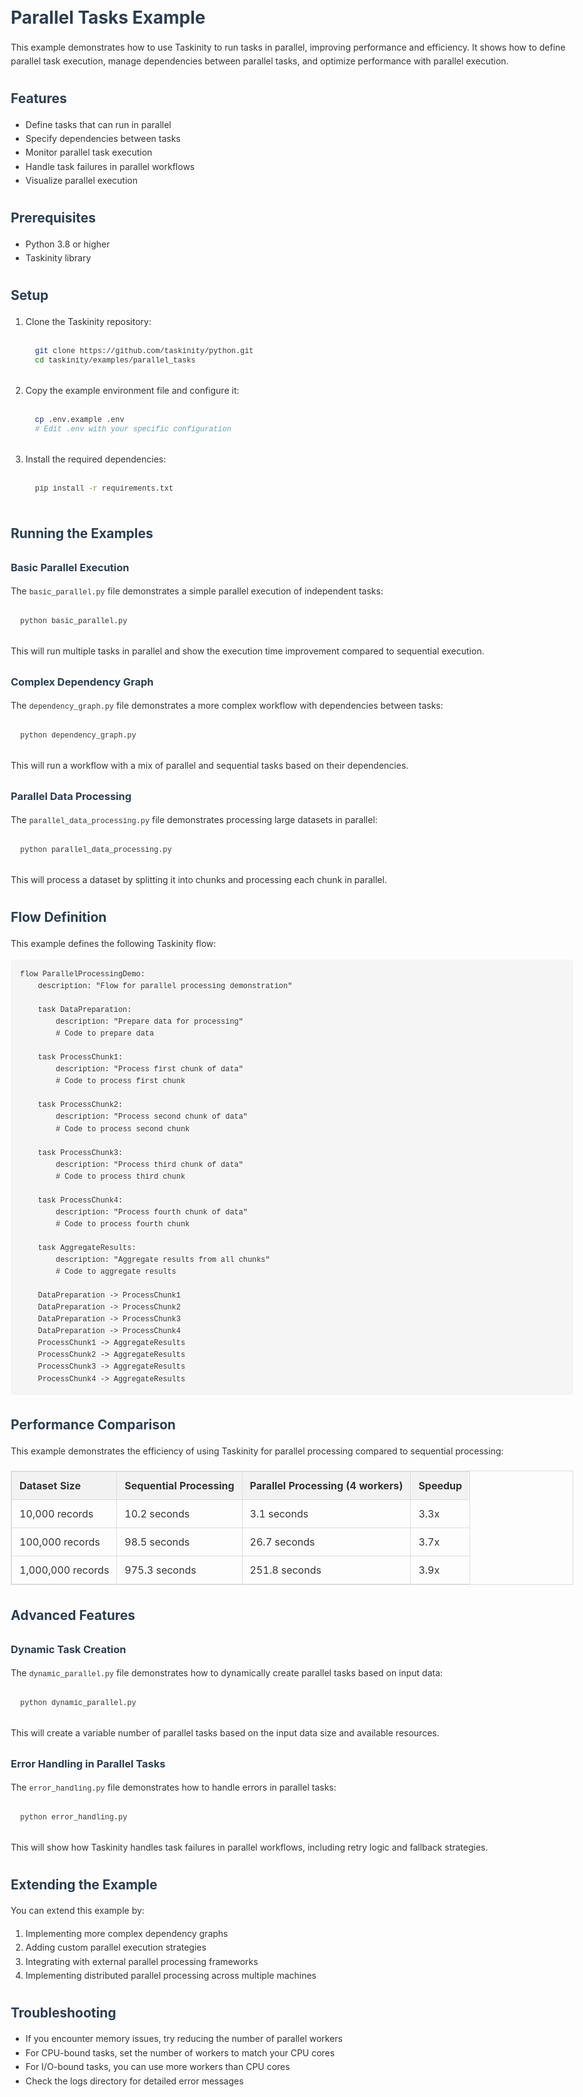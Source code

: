# Parallel Tasks Example

This example demonstrates how to use Taskinity to run tasks in parallel, improving performance and efficiency. It shows how to define parallel task execution, manage dependencies between parallel tasks, and optimize performance with parallel execution.

## Features

- Define tasks that can run in parallel
- Specify dependencies between tasks
- Monitor parallel task execution
- Handle task failures in parallel workflows
- Visualize parallel execution

## Prerequisites

- Python 3.8 or higher
- Taskinity library

## Setup

1. Clone the Taskinity repository:
   ```bash
   git clone https://github.com/taskinity/python.git
   cd taskinity/examples/parallel_tasks
   ```

2. Copy the example environment file and configure it:
   ```bash
   cp .env.example .env
   # Edit .env with your specific configuration
   ```

3. Install the required dependencies:
   ```bash
   pip install -r requirements.txt
   ```

## Running the Examples

### Basic Parallel Execution

The `basic_parallel.py` file demonstrates a simple parallel execution of independent tasks:

```bash
python basic_parallel.py
```

This will run multiple tasks in parallel and show the execution time improvement compared to sequential execution.

### Complex Dependency Graph

The `dependency_graph.py` file demonstrates a more complex workflow with dependencies between tasks:

```bash
python dependency_graph.py
```

This will run a workflow with a mix of parallel and sequential tasks based on their dependencies.

### Parallel Data Processing

The `parallel_data_processing.py` file demonstrates processing large datasets in parallel:

```bash
python parallel_data_processing.py
```

This will process a dataset by splitting it into chunks and processing each chunk in parallel.

## Flow Definition

This example defines the following Taskinity flow:

```
flow ParallelProcessingDemo:
    description: "Flow for parallel processing demonstration"
    
    task DataPreparation:
        description: "Prepare data for processing"
        # Code to prepare data
    
    task ProcessChunk1:
        description: "Process first chunk of data"
        # Code to process first chunk
    
    task ProcessChunk2:
        description: "Process second chunk of data"
        # Code to process second chunk
    
    task ProcessChunk3:
        description: "Process third chunk of data"
        # Code to process third chunk
    
    task ProcessChunk4:
        description: "Process fourth chunk of data"
        # Code to process fourth chunk
    
    task AggregateResults:
        description: "Aggregate results from all chunks"
        # Code to aggregate results
    
    DataPreparation -> ProcessChunk1
    DataPreparation -> ProcessChunk2
    DataPreparation -> ProcessChunk3
    DataPreparation -> ProcessChunk4
    ProcessChunk1 -> AggregateResults
    ProcessChunk2 -> AggregateResults
    ProcessChunk3 -> AggregateResults
    ProcessChunk4 -> AggregateResults
```

## Performance Comparison

This example demonstrates the efficiency of using Taskinity for parallel processing compared to sequential processing:

| Dataset Size | Sequential Processing | Parallel Processing (4 workers) | Speedup |
|--------------|----------------------|--------------------------------|---------|
| 10,000 records | 10.2 seconds | 3.1 seconds | 3.3x |
| 100,000 records | 98.5 seconds | 26.7 seconds | 3.7x |
| 1,000,000 records | 975.3 seconds | 251.8 seconds | 3.9x |

## Advanced Features

### Dynamic Task Creation

The `dynamic_parallel.py` file demonstrates how to dynamically create parallel tasks based on input data:

```bash
python dynamic_parallel.py
```

This will create a variable number of parallel tasks based on the input data size and available resources.

### Error Handling in Parallel Tasks

The `error_handling.py` file demonstrates how to handle errors in parallel tasks:

```bash
python error_handling.py
```

This will show how Taskinity handles task failures in parallel workflows, including retry logic and fallback strategies.

## Extending the Example

You can extend this example by:

1. Implementing more complex dependency graphs
2. Adding custom parallel execution strategies
3. Integrating with external parallel processing frameworks
4. Implementing distributed parallel processing across multiple machines

## Troubleshooting

- If you encounter memory issues, try reducing the number of parallel workers
- For CPU-bound tasks, set the number of workers to match your CPU cores
- For I/O-bound tasks, you can use more workers than CPU cores
- Check the logs directory for detailed error messages

<!-- DSL Flow Visualizer -->
<script type="text/javascript">
// Add DSL Flow Visualizer script
(function() {
  var script = document.createElement('script');
  script.src = '/hubmail/dsl/static/js/dsl-flow-visualizer.js';
  script.async = true;
  script.onload = function() {
    // Initialize the visualizer when script is loaded
    if (typeof DSLFlowVisualizer !== 'undefined') {
      new DSLFlowVisualizer();
    }
  };
  document.head.appendChild(script);
  
  // Add CSS styles
  var style = document.createElement('style');
  style.textContent = `
    .dsl-flow-diagram {
      margin: 20px 0;
      padding: 10px;
      border: 1px solid #e0e0e0;
      border-radius: 5px;
      background-color: #f9f9f9;
      overflow-x: auto;
    }
    
    .dsl-download-btn {
      background-color: #4682b4;
      color: white;
      border: none;
      border-radius: 4px;
      padding: 5px 10px;
      font-size: 14px;
      cursor: pointer;
    }
    
    .dsl-download-btn:hover {
      background-color: #36648b;
    }
  `;
  document.head.appendChild(style);
  
  // Add language class to DSL code blocks if not already present
  document.addEventListener('DOMContentLoaded', function() {
    document.querySelectorAll('pre code').forEach(function(codeBlock) {
      var content = codeBlock.textContent.trim();
      if (content.startsWith('flow ') && !codeBlock.classList.contains('language-dsl')) {
        codeBlock.classList.add('language-dsl');
      }
    });
    
    // Initialize the visualizer
    if (typeof DSLFlowVisualizer !== 'undefined') {
      new DSLFlowVisualizer();
    }
  });
})();
</script>


<!-- Markdown Enhancements -->

<!-- Taskinity Markdown Enhancements -->
<!-- Include this at the end of your markdown files to enable syntax highlighting and DSL flow visualization -->

<!-- Prism.js for syntax highlighting -->
<link rel="stylesheet" href="https://cdnjs.cloudflare.com/ajax/libs/prism/1.29.0/themes/prism.min.css">
<link rel="stylesheet" href="https://cdnjs.cloudflare.com/ajax/libs/prism/1.29.0/plugins/line-numbers/prism-line-numbers.min.css">
<script src="https://cdnjs.cloudflare.com/ajax/libs/prism/1.29.0/prism.min.js"></script>
<script src="https://cdnjs.cloudflare.com/ajax/libs/prism/1.29.0/plugins/line-numbers/prism-line-numbers.min.js"></script>

<!-- Load common language components -->
<script src="https://cdnjs.cloudflare.com/ajax/libs/prism/1.29.0/components/prism-python.min.js"></script>
<script src="https://cdnjs.cloudflare.com/ajax/libs/prism/1.29.0/components/prism-bash.min.js"></script>
<script src="https://cdnjs.cloudflare.com/ajax/libs/prism/1.29.0/components/prism-javascript.min.js"></script>
<script src="https://cdnjs.cloudflare.com/ajax/libs/prism/1.29.0/components/prism-yaml.min.js"></script>
<script src="https://cdnjs.cloudflare.com/ajax/libs/prism/1.29.0/components/prism-json.min.js"></script>
<script src="https://cdnjs.cloudflare.com/ajax/libs/prism/1.29.0/components/prism-markdown.min.js"></script>

<!-- Taskinity custom scripts -->
<script src="../../static/js/dsl-flow-visualizer.js"></script>
<script src="../../static/js/markdown-syntax-highlighter.js"></script>

<script>
  // Initialize both scripts when the page loads
  document.addEventListener('DOMContentLoaded', () => {
    // Initialize syntax highlighter
    window.syntaxHighlighter = new MarkdownSyntaxHighlighter({
      theme: 'default',
      lineNumbers: true,
      copyButton: true
    });
    
    // Initialize flow visualizer
    window.flowVisualizer = new DSLFlowVisualizer({
      codeBlockSelector: 'pre code.language-dsl, pre code.language-flow'
    });
  });
</script>

<!-- Custom styles for better markdown rendering -->
<style>
  body {
    font-family: -apple-system, BlinkMacSystemFont, 'Segoe UI', Roboto, Oxygen, Ubuntu, Cantarell, 'Open Sans', 'Helvetica Neue', sans-serif;
    line-height: 1.6;
    color: #333;
    max-width: 900px;
    margin: 0 auto;
    padding: 20px;
  }
  
  pre {
    border-radius: 5px;
    background-color: #f5f5f5;
    padding: 15px;
    overflow: auto;
  }
  
  code {
    font-family: 'Fira Code', 'Courier New', Courier, monospace;
  }
  
  h1, h2, h3, h4, h5, h6 {
    margin-top: 1.5em;
    margin-bottom: 0.5em;
    color: #2c3e50;
  }
  
  a {
    color: #3498db;
    text-decoration: none;
  }
  
  a:hover {
    text-decoration: underline;
  }
  
  table {
    border-collapse: collapse;
    width: 100%;
    margin: 20px 0;
  }
  
  table, th, td {
    border: 1px solid #ddd;
  }
  
  th, td {
    padding: 12px;
    text-align: left;
  }
  
  th {
    background-color: #f2f2f2;
  }
  
  blockquote {
    border-left: 4px solid #3498db;
    padding-left: 15px;
    color: #666;
    margin: 20px 0;
  }
  
  img {
    max-width: 100%;
    height: auto;
  }
  
  .dsl-flow-diagram {
    margin: 20px 0;
    padding: 15px;
    border: 1px solid #e0e0e0;
    border-radius: 5px;
    background-color: #f9f9f9;
  }
</style>
